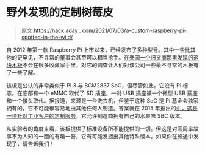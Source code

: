 # 野外发现的定制树莓皮

> 原文:[https://hack aday . com/2021/07/03/a-custom-raspberry-pi-spotted-in-the-wild/](https://hackaday.com/2021/07/03/a-custom-raspberry-pi-spotted-in-the-wild/)

自 2012 年第一款 Raspberry Pi 上市以来，已经发布了多种型号。其中一些比其他的更罕见，不寻常的董事会甚至可以相当抢手。[在泰国一个旧货商那里发现的这块木板](https://www.cnx-software.com/2021/06/28/custom-raspberry-pi-3-sbc-emmc-flash-gateway-washing-machines/)不会在很多收藏家手里，对它的调查让人们对该公司一些最不寻常的木板有了一些了解。

该板是公认的非常类似于 Pi 3 与 BCM2837 SoC，但尽管如此，它没有 Pi 标志。在底部有一个 eMMC 取代了 SD 插座，一对 USB 插座被一个微型 USB 插座和一个接头取代。据报道，来源是一台洗衣机，但鉴于这种 SoC 是 Pi 基金会独家拥有的，它不可能很容易地由其他任何人制造。答案就在 2015 年推出的[中，这是一项针对工业客户的定制服务](https://www.cnx-software.com/2015/10/28/element14-and-raspberry-pi-trading-launch-a-raspberry-pi-customization-service/)，它允许制造商拥有自己的水果味 SBC 版本。

从实验者的角度来看，该板提供了标准设备所不能提供的一切。但这是对圆周率故事不为人知的一面的有趣一瞥，它有可能发掘出其他特殊版本。如果你在旅途中发现了，请告诉我们！